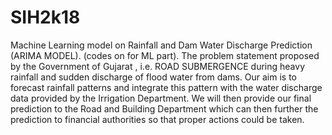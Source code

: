 # SIH2k18
Machine Learning model on Rainfall and Dam Water Discharge Prediction (ARIMA MODEL). (codes on for ML part).
The problem statement proposed by the Government of Gujarat , i.e. ROAD SUBMERGENCE during heavy rainfall and
sudden discharge of flood water from dams. 
Our aim is to forecast rainfall patterns and integrate this pattern with the water discharge data provided by 
the Irrigation Department. We will then provide our final prediction to the Road and Building Department which 
can then further the prediction to financial authorities so that proper actions could be taken.
